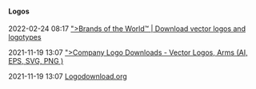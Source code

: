 ####  Logos

2022-02-24 08:17 [&quot;&gt;Brands of the World™ | Download vector logos and logotypes](https://www.brandsoftheworld.com/)

2021-11-19 13:07 [&quot;&gt;Company Logo Downloads - Vector Logos, Arms (AI, EPS, SVG, PNG )](https://www.logoeps.net/)

2021-11-19 13:07 [Logodownload.org](https://logodownload.org/)



